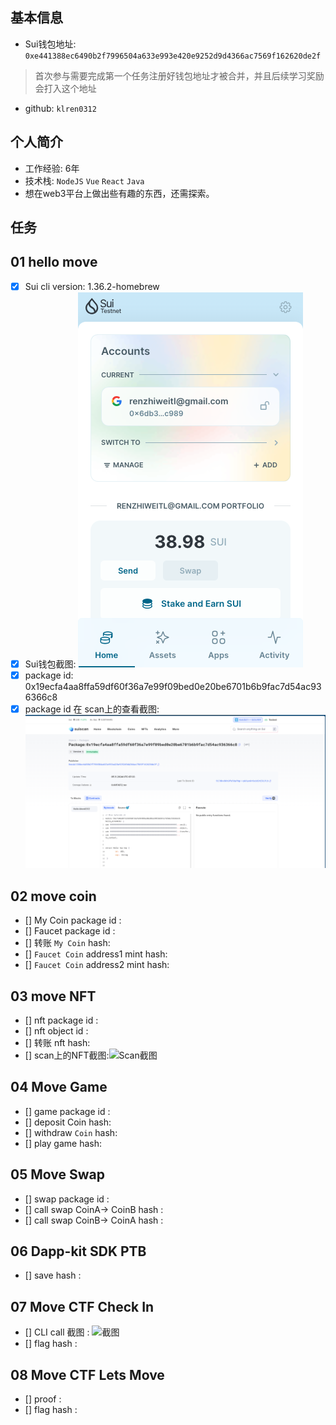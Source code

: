 ## 基本信息
- Sui钱包地址: `0xe441388ec6490b2f7996504a633e993e420e9252d9d4366ac7569f162620de2f`
> 首次参与需要完成第一个任务注册好钱包地址才被合并，并且后续学习奖励会打入这个地址
- github: `klren0312`


## 个人简介
- 工作经验: 6年
- 技术栈: `NodeJS` `Vue` `React` `Java`
- 想在web3平台上做出些有趣的东西，还需探索。

## 任务

##   01 hello move  
- [x] Sui cli version: 1.36.2-homebrew
- [x] Sui钱包截图: ![Sui钱包截图](./images/01hellomove/Sui钱包.png)
- [x] package id: 0x19ecfa4aa8ffa59df60f36a7e99f09bed0e20be6701b6b9fac7d54ac936366c8
- [x] package id 在 scan上的查看截图:![Scan截图](./images/01hellomove/scan截图.png)

##   02 move coin
- [] My Coin package id : 
- [] Faucet package id : 
- [] 转账 `My Coin` hash:
- [] `Faucet Coin` address1 mint hash:
- [] `Faucet Coin` address2 mint hash:

##   03 move NFT
- [] nft package id :
- [] nft object id : 
- [] 转账 nft  hash:
- [] scan上的NFT截图:![Scan截图](./images/你的图片地址)

##   04 Move Game
- [] game package id :
- [] deposit Coin hash:
- [] withdraw `Coin` hash:
- [] play game hash:

##   05 Move Swap
- [] swap package id :
- [] call swap CoinA-> CoinB  hash :
- [] call swap CoinB-> CoinA  hash :

##   06 Dapp-kit SDK PTB
- [] save hash :

##   07 Move CTF Check In
- [] CLI call 截图 : ![截图](./images/你的图片地址)
- [] flag hash :

##   08 Move CTF Lets Move
- [] proof : 
- [] flag hash :
